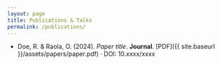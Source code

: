 ```yaml
---
layout: page
title: Publications & Talks
permalink: /publications/
---
```


- Doe, R. & Raola, O. (2024). *Paper title*. **Journal**. 
  [PDF]({{ site.baseurl }}/assets/papers/paper.pdf) · DOI: 10.xxxx/xxxx
